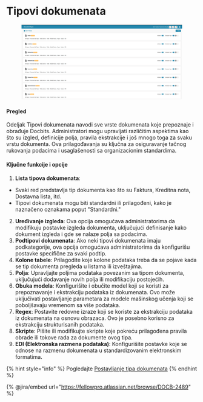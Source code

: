 # Tipovi dokumenata

<figure><img src="../../../../.gitbook/assets/Bildschirmfoto 2024-05-08 um 08.44.19.png" alt=""><figcaption></figcaption></figure>

#### Pregled

Odeljak Tipovi dokumenata navodi sve vrste dokumenata koje prepoznaje i obrađuje Docbits. Administratori mogu upravljati različitim aspektima kao što su izgled, definicije polja, pravila ekstrakcije i još mnogo toga za svaku vrstu dokumenta. Ova prilagođavanja su ključna za osiguravanje tačnog rukovanja podacima i usaglašenosti sa organizacionim standardima.

#### Ključne funkcije i opcije

1. **Lista tipova dokumenata**:
* Svaki red predstavlja tip dokumenta kao što su Faktura, Kreditna nota, Dostavna lista, itd.
* Tipovi dokumenata mogu biti standardni ili prilagođeni, kako je naznačeno oznakama poput "Standardni."
2. **Uređivanje izgleda**: Ova opcija omogućava administratorima da modifikuju postavke izgleda dokumenta, uključujući definisanje kako dokument izgleda i gde se nalaze polja sa podacima.
3. **Podtipovi dokumenata**: Ako neki tipovi dokumenata imaju podkategorije, ova opcija omogućava administratorima da konfigurišu postavke specifične za svaki podtip.
4. **Kolone tabele**: Prilagodite koje kolone podataka treba da se pojave kada se tip dokumenta pregleda u listama ili izveštajima.
5. **Polja**: Upravljajte poljima podataka povezanim sa tipom dokumenta, uključujući dodavanje novih polja ili modifikaciju postojećih.
6. **Obuka modela**: Konfigurišite i obučite model koji se koristi za prepoznavanje i ekstrakciju podataka iz dokumenata. Ovo može uključivati postavljanje parametara za modele mašinskog učenja koji se poboljšavaju vremenom sa više podataka.
7. **Regex**: Postavite redovne izraze koji se koriste za ekstrakciju podataka iz dokumenata na osnovu obrazaca. Ovo je posebno korisno za ekstrakciju strukturisanih podataka.
8. **Skripte**: Pišite ili modifikujte skripte koje pokreću prilagođena pravila obrade ili tokove rada za dokumente ovog tipa.
9. **EDI (Elektronska razmena podataka)**: Konfigurišite postavke koje se odnose na razmenu dokumenata u standardizovanim elektronskim formatima.

{% hint style="info" %}
Pogledajte [Postavljanje tipa dokumenata](../../../setup/document-types/)
{% endhint %}

{% @jira/embed url="https://fellowpro.atlassian.net/browse/DOCB-2489" %}
